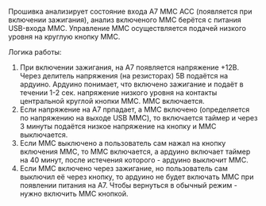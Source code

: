 Прошивка анализирует состояние входа A7 MMC ACC (появляется при включении зажигания), анализ включеного MMC берётся с питания USB-входа MMC.
Управление MMC осуществляется подачей низкого уровня на круглую кнопку MMC.

Логика работы:

1. При включении зажигания, на A7 появляется напряжение +12В. Через делитель напряжения (на резисторах) 5В подаётся на ардуино. Ардуино понимает, что включено зажигание и подаёт в течении 1-2 сек. напряжение низкого уровня на контакты центральной круглой кнопки MMC. MMC включается.
2. Если напряжение на A7 прпадает, а MMC включено (определяется по напряжению на выходе USB MMC), то включается таймер и через 3 минуты подаётся низкое напряжение на кнопку и MMC выключается.
3. Если MMC выключено а пользователь сам нажал на кнопку включения MMC, то MMC включается, а ардуино включает таймер на 40 минут, после истечения которого - ардуино выключит MMC.
4. Если MMC включено через зажигание, но пользователь сам выключил её через кнопку, то ардуино не будет включать MMC при появлении питания на A7. Чтобы вернуться в обычный режим - нужно включить MMC кнопкой.
